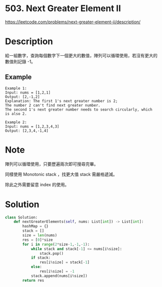 # **503. Next Greater Element II**

https://leetcode.com/problems/next-greater-element-ii/description/

# Description

給一組數字，查詢每個數字下一個更大的數值，陣列可以循環使用，若沒有更大的數值則記錄 -1。

## Example

```
Example 1:
Input: nums = [1,2,1]
Output: [2,-1,2]
Explanation: The first 1's next greater number is 2; 
The number 2 can't find next greater number. 
The second 1's next greater number needs to search circularly, which is also 2.

Example 2:
Input: nums = [1,2,3,4,3]
Output: [2,3,4,-1,4]
```

# Note

陣列可以循環使用，只要歷遍兩次即可搜尋完畢。

同樣使用 Monotonic stack ，找更大值 stack 需嚴格遞減。

除此之外需要留意 index 的使用。

# Solution

```python
class Solution:
    def nextGreaterElements(self, nums: List[int]) -> List[int]:
        hashMap = {}
        stack = []
        size = len(nums)
        res = [0]*size
        for i in range(2*size-1,-1,-1):
            while stack and stack[-1] <= nums[i%size]:
                stack.pop()
            if stack:
                res[i%size] = stack[-1]
            else:
                res[i%size] = -1
            stack.append(nums[i%size])
        return res
```